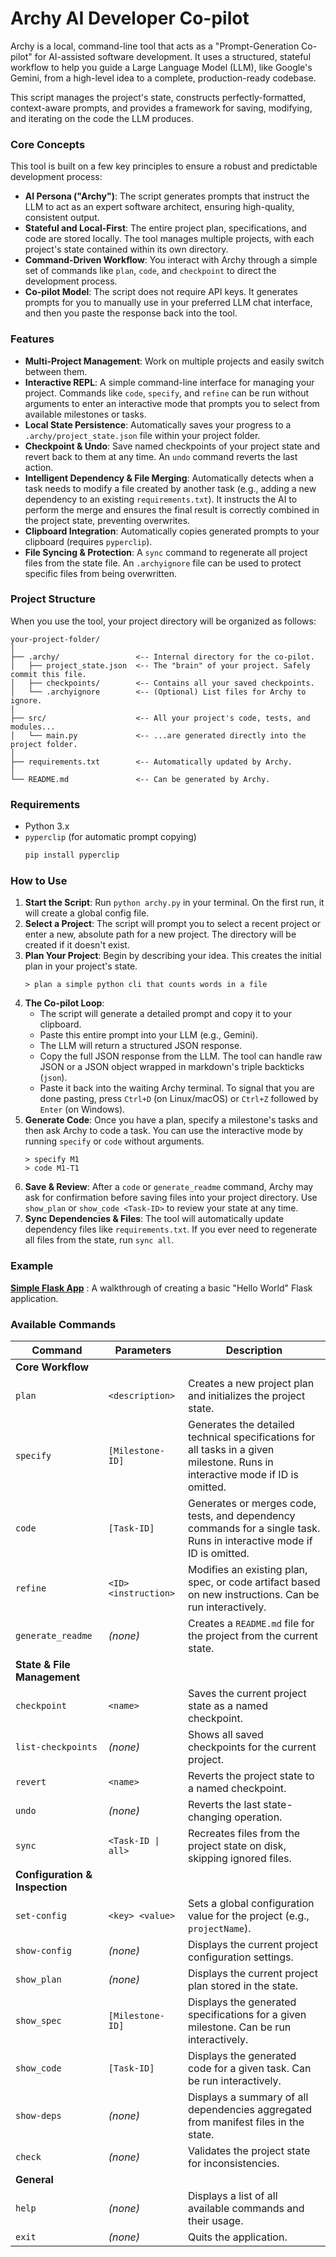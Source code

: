 # Archy AI Developer Co-pilot

Archy is a local, command-line tool that acts as a "Prompt-Generation Co-pilot" for AI-assisted software development. It uses a structured, stateful workflow to help you guide a Large Language Model (LLM), like Google's Gemini, from a high-level idea to a complete, production-ready codebase.

This script manages the project's state, constructs perfectly-formatted, context-aware prompts, and provides a framework for saving, modifying, and iterating on the code the LLM produces.

### Core Concepts

This tool is built on a few key principles to ensure a robust and predictable development process:

  * **AI Persona ("Archy")**: The script generates prompts that instruct the LLM to act as an expert software architect, ensuring high-quality, consistent output.
  * **Stateful and Local-First**: The entire project plan, specifications, and code are stored locally. The tool manages multiple projects, with each project's state contained within its own directory.
  * **Command-Driven Workflow**: You interact with Archy through a simple set of commands like `plan`, `code`, and `checkpoint` to direct the development process.
  * **Co-pilot Model**: The script does not require API keys. It generates prompts for you to manually use in your preferred LLM chat interface, and then you paste the response back into the tool.

### Features

  * **Multi-Project Management**: Work on multiple projects and easily switch between them.
  * **Interactive REPL**: A simple command-line interface for managing your project. Commands like `code`, `specify`, and `refine` can be run without arguments to enter an interactive mode that prompts you to select from available milestones or tasks.
  * **Local State Persistence**: Automatically saves your progress to a `.archy/project_state.json` file within your project folder.
  * **Checkpoint & Undo**: Save named checkpoints of your project state and revert back to them at any time. An `undo` command reverts the last action.
  * **Intelligent Dependency & File Merging**: Automatically detects when a task needs to modify a file created by another task (e.g., adding a new dependency to an existing `requirements.txt`). It instructs the AI to perform the merge and ensures the final result is correctly combined in the project state, preventing overwrites.
  * **Clipboard Integration**: Automatically copies generated prompts to your clipboard (requires `pyperclip`).
  * **File Syncing & Protection**: A `sync` command to regenerate all project files from the state file. An `.archyignore` file can be used to protect specific files from being overwritten.

### Project Structure

When you use the tool, your project directory will be organized as follows:

```
your-project-folder/
│
├── .archy/                 <-- Internal directory for the co-pilot.
│   ├── project_state.json  <-- The "brain" of your project. Safely commit this file.
│   ├── checkpoints/        <-- Contains all your saved checkpoints.
│   └── .archyignore        <-- (Optional) List files for Archy to ignore.
│
├── src/                    <-- All your project's code, tests, and modules...
│   └── main.py             <-- ...are generated directly into the project folder.
│
├── requirements.txt        <-- Automatically updated by Archy.
│
└── README.md               <-- Can be generated by Archy.
```

### Requirements

  * Python 3.x
  * `pyperclip` (for automatic prompt copying)
    ```sh
    pip install pyperclip
    ```

### How to Use

1.  **Start the Script**: Run `python archy.py` in your terminal. On the first run, it will create a global config file.
2.  **Select a Project**: The script will prompt you to select a recent project or enter a new, absolute path for a new project. The directory will be created if it doesn't exist.
3.  **Plan Your Project**: Begin by describing your idea. This creates the initial plan in your project's state.
    ```
    > plan a simple python cli that counts words in a file
    ```
4.  **The Co-pilot Loop**:
      * The script will generate a detailed prompt and copy it to your clipboard.
      * Paste this entire prompt into your LLM (e.g., Gemini).
      * The LLM will return a structured JSON response.
      * Copy the full JSON response from the LLM. The tool can handle raw JSON or a JSON object wrapped in markdown's triple backticks (```json```).
      * Paste it back into the waiting Archy terminal. To signal that you are done pasting, press `Ctrl+D` (on Linux/macOS) or `Ctrl+Z` followed by `Enter` (on Windows).
5.  **Generate Code**: Once you have a plan, specify a milestone's tasks and then ask Archy to code a task. You can use the interactive mode by running `specify` or `code` without arguments.
    ```
    > specify M1
    > code M1-T1
    ```
6.  **Save & Review**: After a `code` or `generate_readme` command, Archy may ask for confirmation before saving files into your project directory. Use `show_plan` or `show_code <Task-ID>` to review your state at any time.
7.  **Sync Dependencies & Files**: The tool will automatically update dependency files like `requirements.txt`. If you ever need to regenerate all files from the state, run `sync all`.


### Example
[**Simple Flask App**](examples/simple_flask_app.md) : A walkthrough of creating a basic "Hello World" Flask application.


### Available Commands

| Command | Parameters | Description |
| --- | --- | --- |
| **Core Workflow** | | |
| `plan` | `<description>` | Creates a new project plan and initializes the project state. |
| `specify` | `[Milestone-ID]` | Generates the detailed technical specifications for all tasks in a given milestone. Runs in interactive mode if ID is omitted. |
| `code` | `[Task-ID]` | Generates or merges code, tests, and dependency commands for a single task. Runs in interactive mode if ID is omitted. |
| `refine` | `<ID> <instruction>` | Modifies an existing plan, spec, or code artifact based on new instructions. Can be run interactively. |
| `generate_readme` | *(none)* | Creates a `README.md` file for the project from the current state. |
| **State & File Management** | | |
| `checkpoint` | `<name>` | Saves the current project state as a named checkpoint. |
| `list-checkpoints`| *(none)* | Shows all saved checkpoints for the current project. |
| `revert` | `<name>` | Reverts the project state to a named checkpoint. |
| `undo` | *(none)* | Reverts the last state-changing operation. |
| `sync` | `<Task-ID \| all>` | Recreates files from the project state on disk, skipping ignored files. |
| **Configuration & Inspection** | | |
| `set-config` | `<key> <value>` | Sets a global configuration value for the project (e.g., `projectName`). |
| `show-config` | *(none)* | Displays the current project configuration settings. |
| `show_plan`| *(none)* | Displays the current project plan stored in the state. |
| `show_spec`| `[Milestone-ID]` | Displays the generated specifications for a given milestone. Can be run interactively. |
| `show_code`| `[Task-ID]` | Displays the generated code for a given task. Can be run interactively. |
| `show-deps` | *(none)* | Displays a summary of all dependencies aggregated from manifest files in the state. |
| `check` | *(none)* | Validates the project state for inconsistencies. |
| **General** | | |
| `help` | *(none)* | Displays a list of all available commands and their usage. |
| `exit` | *(none)* | Quits the application. |